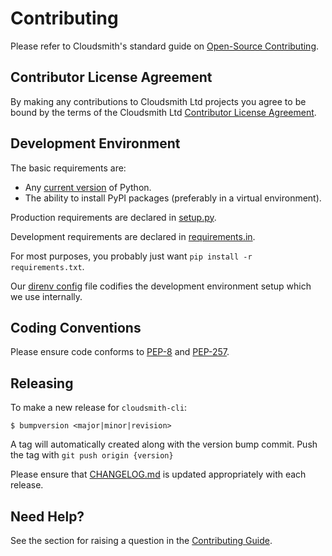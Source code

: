 # Contributing

Please refer to Cloudsmith's standard guide on [Open-Source Contributing](https://help.cloudsmith.io/docs/contributing).


## Contributor License Agreement

By making any contributions to Cloudsmith Ltd projects you agree to be bound by the terms of the Cloudsmith Ltd [Contributor License Agreement](https://help.cloudsmith.io/docs/contributor-license-agreement).


## Development Environment

The basic requirements are:
- Any [current version](https://endoflife.date/python) of Python.
- The ability to install PyPI packages (preferably in a virtual environment).

Production requirements are declared in [setup.py](./setup.py).

Development requirements are declared in [requirements.in](./requirements.in).

For most purposes, you probably just want `pip install -r requirements.txt`.

Our [direnv config](./.envrc) file codifies the development environment setup which we use internally.


## Coding Conventions

Please ensure code conforms to [PEP-8](https://www.python.org/dev/peps/pep-0008/) and [PEP-257](https://www.python.org/dev/peps/pep-0257/).


## Releasing

To make a new release for `cloudsmith-cli`:

```
$ bumpversion <major|minor|revision>
```

A tag will automatically created along with the version bump commit. Push the tag with `git push origin {version}`

Please ensure that [CHANGELOG.md](./CHANGELOG.md) is updated appropriately with each release.


## Need Help?

See the section for raising a question in the [Contributing Guide](https://help.cloudsmith.io/docs/contributing).
